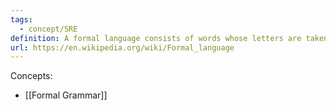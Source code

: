 ```yaml
---
tags:
  - concept/SRE
definition: A formal language consists of words whose letters are taken from an alphabet and are well-formed according to a specific set of rules called a formal grammar.
url: https://en.wikipedia.org/wiki/Formal_language
---
```

Concepts: 
- [[Formal Grammar]]
